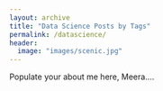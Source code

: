 ```yaml
---
layout: archive
title: "Data Science Posts by Tags"
permalink: /datascience/
header:
  image: "images/scenic.jpg"
---
```


Populate your about me here, Meera....
